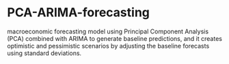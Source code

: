 # PCA-ARIMA-forecasting
macroeconomic forecasting model using Principal Component Analysis (PCA) combined with ARIMA to generate baseline predictions, and it creates optimistic and pessimistic scenarios by adjusting the baseline forecasts using standard deviations.
